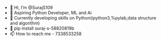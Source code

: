 - 👋 Hi, I’m @SurajS109
- 👀 Aspiring Python Developer, ML and Ai
- 🌱 Currently developing skills on Python(ipython3,%pylab,data structure and algorithm)
- 💞️ pip install suraj-s-58820819b 
- 📫 How to reach me - 7338533258

<!---
SurajS109/SurajS109 is a ✨ special ✨ repository because its `README.md` (this file) appears on your GitHub profile.
You can click the Preview link to take a look at your changes.
--->
